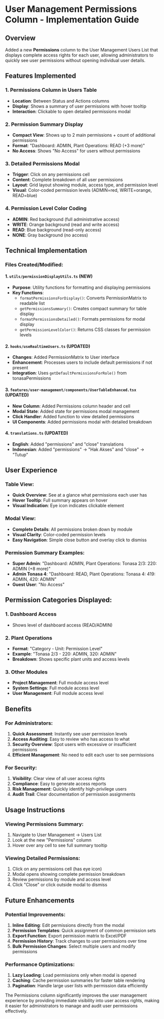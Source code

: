 # User Management Permissions Column - Implementation Guide

## Overview

Added a new **Permissions** column to the User Management Users List that displays complete access rights for each user, allowing administrators to quickly see user permissions without opening individual user details.

## Features Implemented

### 1. **Permissions Column in Users Table**

- **Location**: Between Status and Actions columns
- **Display**: Shows a summary of user permissions with hover tooltip
- **Interaction**: Clickable to open detailed permissions modal

### 2. **Permission Summary Display**

- **Compact View**: Shows up to 2 main permissions + count of additional permissions
- **Format**: "Dashboard: ADMIN, Plant Operations: READ (+3 more)"
- **No Access**: Shows "No Access" for users without permissions

### 3. **Detailed Permissions Modal**

- **Trigger**: Click on any permissions cell
- **Content**: Complete breakdown of all user permissions
- **Layout**: Grid layout showing module, access type, and permission level
- **Visual**: Color-coded permission levels (ADMIN=red, WRITE=orange, READ=blue)

### 4. **Permission Level Color Coding**

- **ADMIN**: Red background (full administrative access)
- **WRITE**: Orange background (read and write access)
- **READ**: Blue background (read-only access)
- **NONE**: Gray background (no access)

## Technical Implementation

### Files Created/Modified:

#### 1. **`utils/permissionDisplayUtils.ts`** (NEW)

- **Purpose**: Utility functions for formatting and displaying permissions
- **Key Functions**:
  - `formatPermissionsForDisplay()`: Converts PermissionMatrix to readable list
  - `getPermissionsSummary()`: Creates compact summary for table display
  - `formatPermissionsDetailed()`: Formats permissions for modal display
  - `getPermissionLevelColor()`: Returns CSS classes for permission levels

#### 2. **`hooks/useRealtimeUsers.ts`** (UPDATED)

- **Changes**: Added PermissionMatrix to User interface
- **Enhancement**: Processes users to include default permissions if not present
- **Integration**: Uses `getDefaultPermissionsForRole()` from tonasaPermissions

#### 3. **`features/user-management/components/UserTableEnhanced.tsx`** (UPDATED)

- **New Column**: Added Permissions column header and cell
- **Modal State**: Added state for permissions modal management
- **Click Handler**: Added function to view detailed permissions
- **UI Components**: Added permissions modal with detailed breakdown

#### 4. **`translations.ts`** (UPDATED)

- **English**: Added "permissions" and "close" translations
- **Indonesian**: Added "permissions" → "Hak Akses" and "close" → "Tutup"

## User Experience

### Table View:

- **Quick Overview**: See at a glance what permissions each user has
- **Hover Tooltip**: Full summary appears on hover
- **Visual Indication**: Eye icon indicates clickable element

### Modal View:

- **Complete Details**: All permissions broken down by module
- **Visual Clarity**: Color-coded permission levels
- **Easy Navigation**: Simple close button and overlay click to dismiss

### Permission Summary Examples:

- **Super Admin**: "Dashboard: ADMIN, Plant Operations: Tonasa 2/3: 220: ADMIN (+8 more)"
- **Admin Tonasa 4**: "Dashboard: READ, Plant Operations: Tonasa 4: 419: ADMIN, 420: ADMIN"
- **Guest User**: "No Access"

## Permission Categories Displayed:

### 1. **Dashboard Access**

- Shows level of dashboard access (READ/ADMIN)

### 2. **Plant Operations**

- **Format**: "Category - Unit: Permission Level"
- **Example**: "Tonasa 2/3 - 220: ADMIN, 320: ADMIN"
- **Breakdown**: Shows specific plant units and access levels

### 3. **Other Modules**

- **Project Management**: Full module access level
- **System Settings**: Full module access level
- **User Management**: Full module access level

## Benefits

### For Administrators:

1. **Quick Assessment**: Instantly see user permission levels
2. **Access Auditing**: Easy to review who has access to what
3. **Security Overview**: Spot users with excessive or insufficient permissions
4. **Efficient Management**: No need to edit each user to see permissions

### For Security:

1. **Visibility**: Clear view of all user access rights
2. **Compliance**: Easy to generate access reports
3. **Risk Management**: Quickly identify high-privilege users
4. **Audit Trail**: Clear documentation of permission assignments

## Usage Instructions

### Viewing Permissions Summary:

1. Navigate to User Management → Users List
2. Look at the new "Permissions" column
3. Hover over any cell to see full summary tooltip

### Viewing Detailed Permissions:

1. Click on any permissions cell (has eye icon)
2. Modal opens showing complete permission breakdown
3. Review permissions by module and access level
4. Click "Close" or click outside modal to dismiss

## Future Enhancements

### Potential Improvements:

1. **Inline Editing**: Edit permissions directly from the modal
2. **Permission Templates**: Quick assignment of common permission sets
3. **Export Function**: Export permission matrix to Excel/PDF
4. **Permission History**: Track changes to user permissions over time
5. **Bulk Permission Changes**: Select multiple users and modify permissions

### Performance Optimizations:

1. **Lazy Loading**: Load permissions only when modal is opened
2. **Caching**: Cache permission summaries for faster table rendering
3. **Pagination**: Handle large user lists with permission data efficiently

The Permissions column significantly improves the user management experience by providing immediate visibility into user access rights, making it easier for administrators to manage and audit user permissions effectively.
